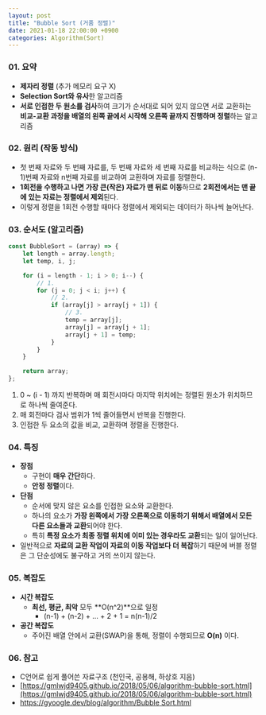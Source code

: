 ```yaml
---
layout: post
title: "Bubble Sort (거품 정렬)"
date: 2021-01-18 22:00:00 +0900
categories: Algorithm(Sort)
---
```


### 01. 요약

- **제자리 정렬** (추가 메모리 요구 X)
- **Selection Sort와 유사**한 알고리즘
- **서로 인접한 두 원소를 검사**하여 크기가 순서대로 되어 있지 않으면 서로 교환하는 **비교-교환 과정을 배열의 왼쪽 끝에서 시작해 오른쪽 끝까지 진행하며 정렬**하는 알고리즘

### 02. 원리 (작동 방식)

- 첫 번째 자료와 두 번째 자료를, 두 번째 자료와 세 번째 자료를 비교하는 식으로 (n-1)번째 자료와 n번째 자료를 비교하여 교환하며 자료를 정렬한다.
- **1회전을 수행하고 나면 가장 큰(작은) 자료가 맨 뒤로 이동**하므로 **2회전에서는 맨 끝에 있는 자료는 정렬에서 제외**된다.
- 이렇게 정렬을 1회전 수행할 때마다 정렬에서 제외되는 데이터가 하나씩 늘어난다.

### 03. 순서도 (알고리즘)

```jsx
const BubbleSort = (array) => {
	let length = array.length;
	let temp, i, j;

	for (i = length - 1; i > 0; i--) {
		// 1.
		for (j = 0; j < i; j++) {
			// 2.
			if (array[j] > array[j + 1]) {
				// 3.
				temp = array[j];
				array[j] = array[j + 1];
				array[j + 1] = temp;
			}
		}
	}

	return array;
};
```

1. 0 ~ (i - 1) 까지 반복하며 매 회전시마다 마지막 위치에는 정렬된 원소가 위치하므로 하나씩 줄여준다.
2. 매 회전마다 검사 범위가 1씩 줄어들면서 반복을 진행한다.
3. 인접한 두 요소의 값을 비교, 교환하며 정렬을 진행한다.

### 04. 특징

- **장점**
  - 구현이 **매우 간단**하다.
  - **안정 정렬**이다.
- **단점**
  - 순서에 맞지 않은 요소를 인접한 요소와 교환한다.
  - 하나의 요소가 **가장 왼쪽에서 가장 오른쪽으로 이동하기 위해서 배열에서 모든 다른 요소들과 교환**되어야 한다.
  - 특히 **특정 요소가 최종 정렬 위치에 이미 있는 경우라도 교환**되는 일이 일어난다.
- 일반적으로 **자료의 교환 작업이 자료의 이동 작업보다 더 복잡**하기 때문에 버블 정렬은 그 단순성에도 불구하고 거의 쓰이지 않는다.

### 05. 복잡도

- **시간 복잡도**
  - **최선, 평균, 최악** 모두 **O(n^2)**으로 일정
    - (n-1) + (n-2) + ... + 2 + 1 = n(n-1)/2
- **공간 복잡도**
  - 주어진 배열 안에서 교환(SWAP)을 통해, 정렬이 수행되므로 **O(n)** 이다.

### 06. 참고

- C언어로 쉽게 풀어쓴 자료구조 (천인국, 공용해, 하상호 지음)
- [https://gmlwjd9405.github.io/2018/05/06/algorithm-bubble-sort.html](https://gmlwjd9405.github.io/2018/05/06/algorithm-bubble-sort.html)
- [https://gyoogle.dev/blog/algorithm/Bubble Sort.html](https://gyoogle.dev/blog/algorithm/Bubble%20Sort.html)
